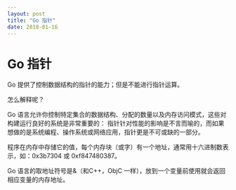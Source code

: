 ```yaml
---
layout: post
title: "Go 指针"
date: 2018-01-16
---
```


# Go 指针
Go 提供了控制数据结构的指针的能力；但是不能进行指针运算。

怎么解释呢？

Go 语言允许你控制特定集合的数据结构、分配的数量以及内存访问模式，这些对构建运行良好的系统是非常重要的：
指针针对性能的影响是不言而喻的，而如果想做的是系统编程、操作系统或网络应用，指针更是不可或缺的一部分。

程序在内存中存储它的值，每个内存块（或字）有一个地址，通常用十六进制数表示，如：0x3b7304 或 0xf847480387。

Go 语言的取地址符号是&（和C++，ObjC 一样），放到一个变量前使用就会返回相应变量的内存地址。
